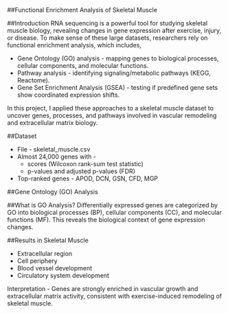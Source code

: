 ##Functional Enrichment Analysis of Skeletal Muscle

##Introduction
RNA sequencing is a powerful tool for studying skeletal muscle biology, revealing changes in gene expression after exercise, injury, or disease. To make sense of these large datasets, researchers rely on functional enrichment analysis, which includes,
- Gene Ontology (GO) analysis - mapping genes to biological processes, cellular components, and molecular functions.
- Pathway analysis - identifying signaling/metabolic pathways (KEGG, Reactome).
- Gene Set Enrichment Analysis (GSEA) - testing if predefined gene sets show coordinated expression shifts.

In this project, I applied these approaches to a skeletal muscle dataset to uncover genes, processes, and pathways involved in vascular remodeling and extracellular matrix biology.

##Dataset
- File - skeletal_muscle.csv
- Almost 24,000 genes with -
   - scores (Wilcoxon rank-sum test statistic)
   - p-values and adjusted p-values (FDR)
- Top-ranked genes - APOD, DCN, GSN, CFD, MGP


##Gene Ontology (GO) Analysis

##What is GO Analysis?
Differentially expressed genes are categorized by GO into biological processes (BP), cellular components (CC), and molecular functions (MF). This reveals the biological context of gene expression changes.

##Results in Skeletal Muscle
- Extracellular region 
- Cell periphery 
- Blood vessel development 
- Circulatory system development 

Interpretation - Genes are strongly enriched in vascular growth and extracellular matrix activity, consistent with exercise-induced remodeling of skeletal muscle.
